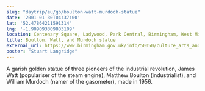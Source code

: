 ```yaml
---
slug: "daytrip/eu/gb/boulton-watt-murdoch-statue"
date: '2001-01-30T04:37:00'
lat: '52.47864211591314'
lng: '-1.909093309803109'
location: Centenary Square, Ladywood, Park Central, Birmingham, West Midlands, England, B1 2NR, United Kingdom
title: Boulton, Watt, and Murdoch statue
external_url: https://www.birmingham.gov.uk/info/50050/culture_arts_and_heritage/190/statues_and_public_art/2
poster: "Stuart Langridge"
---
```

A garish golden statue of three pioneers of the industrial revolution, James Watt (populariser of the steam engine), Matthew Boulton (industrialist), and William Murdoch (namer of the gasometer), made in 1956.

